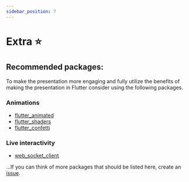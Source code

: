 ```yaml
---
sidebar_position: 7
---
```


# Extra ⭐️

## Recommended packages:

To make the presentation more engaging and fully utilize the benefits of making the presentation in Flutter consider using the following packages.

### Animations

- [flutter_animated](https://pub.dev/packages/flutter_animate)
- [flutter_shaders](https://pub.dev/packages/flutter_shaders)
- [flutter_confetti](https://pub.dev/packages/confetti)

### Live interactivity

- [web_socket_client](https://pub.dev/packages/web_socket_client)

...If you can think of more packages that should be listed here, create an [issue](https://github.com/lucas-goldner/FlutterShow-Docs/issues).
